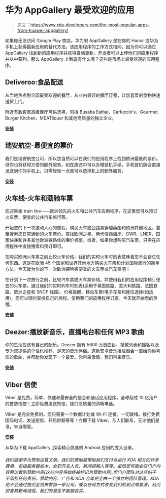 # 华为 AppGallery 最受欢迎的应用

> 原文：<https://www.xda-developers.com/the-most-popular-apps-from-huawei-appgallery/>

如果你无法访问 Google Play 商店，华为的 AppGallery 是在你的 Honor 或华为手机上获得最新应用的替代方法。该应用程序的工作方式相同，因为你可以通过 AppGallery 找到新的应用程序并获得自动更新。开发者可以上传他们的应用程序并从中获利。那么 AppGallery 上到底有什么呢？这些是市场上最受欢迎的应用程序。

## Deliveroo:食品配送

从当地热点到全国最受欢迎的餐厅，从业内最好的餐厅订餐，让您喜爱的食物快速送货上门。

附近有数百家高级餐厅可供选择，包括 Busaba Eathai、Carluccio's、Gourmet Burger Kitchen、MEATliquor 和其他高质量的独立企业。

[**安装**](https://appgallery.cloud.huawei.com/uowap/index.jsp?appName=&logo=&desc=#/detailApp/C100969421?source=appshare&subsource=C100969421&locale=en_GB)

## 瑞安航空-最便宜的票价

我们是瑞安航空公司，所以您当然可以在我们的应用程序上找到欧洲最低的票价。但你也将获得方便的额外服务，如在旅途中可以办理登机手续，手机登机牌会直接发送到你的手机上，只需轻轻一点就可以选择机上的额外服务。

[**安装**](https://appgallery.cloud.huawei.com/uowap/index.jsp?appName=Ryanair+-+Cheapest+Fares&logo=https%3A%2F%2Fappimg2.dbankcdn.com%2Fhwmarket%2Ffiles%2Fapplication%2Ficon144%2F1082%2F1c468c6470c54993aae68ab211bff770.png&desc=Huawei+AppGallery#/detailApp/C101072913?source=appshare&subsource=C101072913&locale=en_GB)

## 火车线-火车和蔻驰车票

欢迎乘坐 train line——欧洲领先的火车和公共汽车应用程序，在这里您可以预订火车票、便宜的公共汽车旅行等。

开始您的下一次激动人心的旅程，购买火车或公路票穿越英国和欧洲其他地区，甚至搜索您日常通勤的火车票价。查找欧洲之星、两代情西海岸、GWR、LNER、国家快递和许多其他欧洲铁路线的廉价机票。或者，如果你想购买汽车票，只需在应用程序中直接搜索和预订即可。

在购买欧洲火车票之前比较火车价格，我们的实时火车时刻表意味着您不会错过任何东西。这是在欧洲 45 个国家和世界其他地方购买火车票和计划国际旅行的简单方法。今天就为你的下一次欧洲探险买便宜的火车票或汽车票吧！

在计划下一次旅行之前，比较汽车票或火车票价格，并使用我们的应用程序预订便宜的火车票。通过我们的实时列车时刻表(适用于英国铁路、意大利铁路、法国铁路、欧洲之星和 SNCF 线路)、价格提醒、移动车票/电子车票和座位选择(如适用)，您可以随时掌控自己的旅程。使用我们的应用程序订票，今天就开始您的旅程。

[**安装**](https://appgallery.cloud.huawei.com/marketshare/app/C100654783?locale=en_GB&source=appshare&subsource=C100654783)

## Deezer:播放新音乐，直播电台和任何 MP3 歌曲

你的生活应该有自己的配乐。Deezer 拥有 5600 万首曲目、播放列表和播客以及专为您提供的个性化推荐，是您的音乐伴侣。这款安卓音乐播放器会一直给你你喜欢的歌曲，并帮助你发现下一个最爱。你带来激情，我们带来音乐。

[**安装**](https://appgallery.cloud.huawei.com/marketshare/app/C100232477?locale=en_GB&source=appshare&subsource=C100232477)

## Viber 信使

Viber 是免费，简单，快速和最安全的信息和通话应用程序。全球超过 10 亿用户的首选信使！立即免费发送短信，拨打高质量的清晰电话。

Viber 是完全免费的。您只需要一个数据计划或 Wi-Fi 连接，一切就绪。拨打免费国际电话、发送短信、开启群聊等等！立即下载 Viber，与人们联系，无论他们是谁，来自哪里。

[**安装**](https://appgallery.cloud.huawei.com/marketshare/app/C101130285?locale=en_GB&source=appshare&subsource=C101130285)

从华为下载 AppGallery ,探索精心挑选的 Android 应用的庞大目录。

###### 我们感谢华为赞助这篇文章。我们的赞助商帮助我们支付与运行 XDA 相关的许多费用，包括服务器成本、全职开发人员、新闻撰稿人等等。虽然您可能会在门户内容旁边看到赞助内容(这些内容将始终被标记为赞助内容),但门户团队对这些帖子不承担任何责任。赞助内容、广告和 XDA 仓库完全由一个独立的团队管理。XDA 绝不会通过接受金钱来赞扬一家公司，或以任何方式改变我们的观点或看法，从而损害其新闻诚信。我们的意见不能被收买。